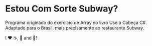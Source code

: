 # Estou Com Sorte Subway?

Programa originado do exercicio de Array no livro Use a Cabeça C#. Adaptado para o Brasil, mais precisamente ao restaurante Subway.


I :heart: :coffee:, :pizza: and :hamburger:!
